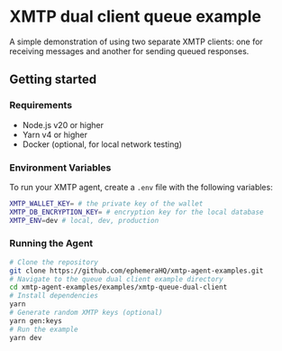 # XMTP dual client queue example

A simple demonstration of using two separate XMTP clients: one for receiving messages and another for sending queued responses.

## Getting started

### Requirements

- Node.js v20 or higher
- Yarn v4 or higher
- Docker (optional, for local network testing)

### Environment Variables

To run your XMTP agent, create a `.env` file with the following variables:

```bash
XMTP_WALLET_KEY= # the private key of the wallet
XMTP_DB_ENCRYPTION_KEY= # encryption key for the local database
XMTP_ENV=dev # local, dev, production
```

### Running the Agent

```bash
# Clone the repository
git clone https://github.com/ephemeraHQ/xmtp-agent-examples.git
# Navigate to the queue dual client example directory
cd xmtp-agent-examples/examples/xmtp-queue-dual-client
# Install dependencies
yarn
# Generate random XMTP keys (optional)
yarn gen:keys
# Run the example
yarn dev
```
